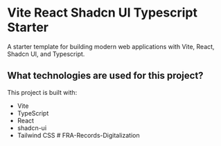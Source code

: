 # Vite React Shadcn UI Typescript Starter

A starter template for building modern web applications with Vite, React, Shadcn UI, and Typescript.

## What technologies are used for this project?

This project is built with:

- Vite
- TypeScript
- React
- shadcn-ui
- Tailwind CSS
#   F R A - R e c o r d s - D i g i t a l i z a t i o n  
 